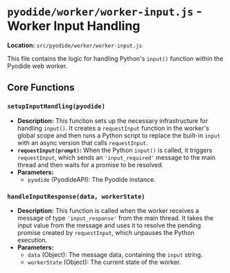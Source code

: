 # `pyodide/worker/worker-input.js` - Worker Input Handling

**Location:** `src/pyodide/worker/worker-input.js`

This file contains the logic for handling Python's `input()` function within the Pyodide web worker.

## Core Functions

### `setupInputHandling(pyodide)`
-   **Description:** This function sets up the necessary infrastructure for handling `input()`. It creates a `requestInput` function in the worker's global scope and then runs a Python script to replace the built-in `input` with an async version that calls `requestInput`.
-   **`requestInput(prompt)`:** When the Python `input()` is called, it triggers `requestInput`, which sends an `'input_required'` message to the main thread and then waits for a promise to be resolved.
-   **Parameters:**
    -   `pyodide` (PyodideAPI): The Pyodide instance.

### `handleInputResponse(data, workerState)`
-   **Description:** This function is called when the worker receives a message of type `'input_response'` from the main thread. It takes the input value from the message and uses it to resolve the pending promise created by `requestInput`, which unpauses the Python execution.
-   **Parameters:**
    -   `data` (Object): The message data, containing the `input` string.
    -   `workerState` (Object): The current state of the worker. 